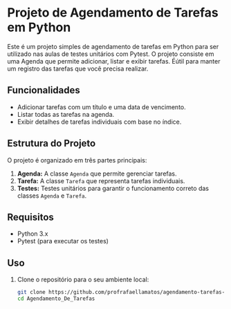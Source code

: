 # Projeto de Agendamento de Tarefas em Python

Este é um projeto simples de agendamento de tarefas em Python para ser utilizado nas aulas de testes unitários com Pytest. 
O projeto consiste em uma Agenda que permite adicionar, listar e exibir tarefas. Éútil para manter um registro das tarefas que você precisa realizar.

## Funcionalidades

- Adicionar tarefas com um título e uma data de vencimento.
- Listar todas as tarefas na agenda.
- Exibir detalhes de tarefas individuais com base no índice.

## Estrutura do Projeto

O projeto é organizado em três partes principais:

1. **Agenda:** A classe `Agenda` que permite gerenciar tarefas.
2. **Tarefa:** A classe `Tarefa` que representa tarefas individuais.
3. **Testes:** Testes unitários para garantir o funcionamento correto das classes `Agenda` e `Tarefa`.

## Requisitos

- Python 3.x
- Pytest (para executar os testes)

## Uso

1. Clone o repositório para o seu ambiente local:

   ```bash
   git clone https://github.com/profrafaellamatos/agendamento-tarefas-python.git
   cd Agendamento_De_Tarefas
